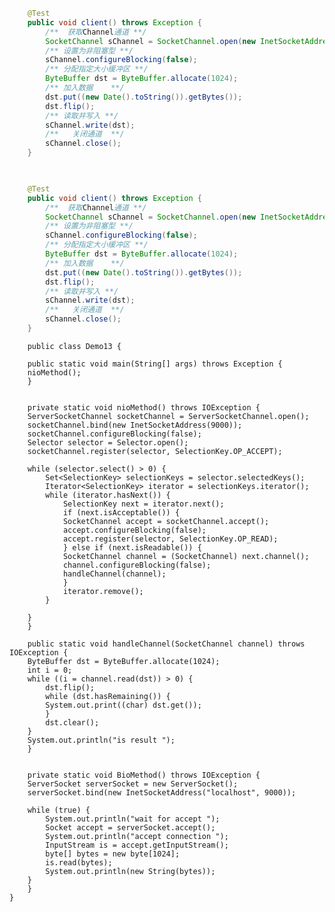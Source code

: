 ```java
    @Test
    public void client() throws Exception {
        /**  获取Channel通道 **/
        SocketChannel sChannel = SocketChannel.open(new InetSocketAddress("127.0.0.1", 9999));
        /** 设置为非阻塞型 **/
        sChannel.configureBlocking(false);
        /** 分配指定大小缓冲区 **/
        ByteBuffer dst = ByteBuffer.allocate(1024);
        /** 加入数据    **/
        dst.put((new Date().toString()).getBytes());
        dst.flip();
        /** 读取并写入 **/
        sChannel.write(dst);
        /**   关闭通道  **/
        sChannel.close();
    }

	
```



```java
    @Test
    public void client() throws Exception {
        /**  获取Channel通道 **/
        SocketChannel sChannel = SocketChannel.open(new InetSocketAddress("127.0.0.1", 9999));
        /** 设置为非阻塞型 **/
        sChannel.configureBlocking(false);
        /** 分配指定大小缓冲区 **/
        ByteBuffer dst = ByteBuffer.allocate(1024);
        /** 加入数据    **/
        dst.put((new Date().toString()).getBytes());
        dst.flip();
        /** 读取并写入 **/
        sChannel.write(dst);
        /**   关闭通道  **/
        sChannel.close();
    }

```
		public class Demo13 {

	    public static void main(String[] args) throws Exception {
		nioMethod();
	    }


	    private static void nioMethod() throws IOException {
		ServerSocketChannel socketChannel = ServerSocketChannel.open();
		socketChannel.bind(new InetSocketAddress(9000));
		socketChannel.configureBlocking(false);
		Selector selector = Selector.open();
		socketChannel.register(selector, SelectionKey.OP_ACCEPT);

		while (selector.select() > 0) {
			Set<SelectionKey> selectionKeys = selector.selectedKeys();
			Iterator<SelectionKey> iterator = selectionKeys.iterator();
			while (iterator.hasNext()) {
			    SelectionKey next = iterator.next();
			    if (next.isAcceptable()) {
				SocketChannel accept = socketChannel.accept();
				accept.configureBlocking(false);
				accept.register(selector, SelectionKey.OP_READ);
			    } else if (next.isReadable()) {
				SocketChannel channel = (SocketChannel) next.channel();
				channel.configureBlocking(false);
				handleChannel(channel);
			    }
			    iterator.remove();
			}

		}
	    }

	    public static void handleChannel(SocketChannel channel) throws IOException {
		ByteBuffer dst = ByteBuffer.allocate(1024);
		int i = 0;
		while ((i = channel.read(dst)) > 0) {
		    dst.flip();
		    while (dst.hasRemaining()) {
			System.out.print((char) dst.get());
		    }
		    dst.clear();
		}
		System.out.println("is result ");
	    }


	    private static void BioMethod() throws IOException {
		ServerSocket serverSocket = new ServerSocket();
		serverSocket.bind(new InetSocketAddress("localhost", 9000));

		while (true) {
		    System.out.println("wait for accept ");
		    Socket accept = serverSocket.accept();
		    System.out.println("accept connection ");
		    InputStream is = accept.getInputStream();
		    byte[] bytes = new byte[1024];
		    is.read(bytes);
		    System.out.println(new String(bytes));
		}
	    }
	}
